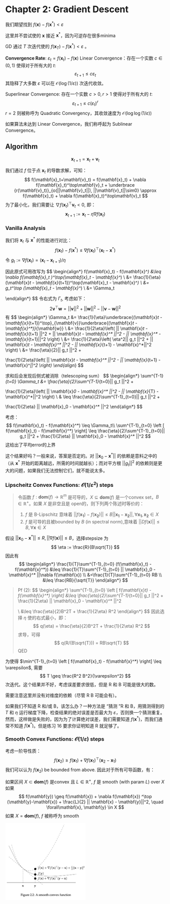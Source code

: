 # Chapter 2: Gradient Descent

我们期望找到 $f(\mathbf{x}) - f(\mathbf{x}^*) < \varepsilon$

这里并不尝试使的 $\mathbf{x}$ 接近 $\mathbf{x}^*$，因为可逆存在很多minima

GD 通过 $T$ 次迭代使的 $f(\mathbf{x}_T) - f(\mathbf{x}^*) < \varepsilon$ 。

**Convergence Rate**: $\varepsilon_t = f(\mathbf{x}_t) - f(\mathbf{x})$
 Linear Convergence：存在一个实数 $c\in (0,1)$ 使得对于所有大的 $t$:
$$
\varepsilon _{t+1} \leq c \varepsilon_t
$$
其隐释了大多数 $\varepsilon$ 可以在 $\mathcal{O}(\log(1/\varepsilon))$ 次迭代收敛。

Superlinear Convergence: 存在一个实数 $c>0, r>1$ 使得对于所有大的 $t$:
$$
\varepsilon_{t+1} \leq c(\varepsilon_t)^r
$$
$r=2$ 则被称呼为 Quadratic Convergency，其收敛速度为 $\mathcal{O}(\log \log(1/\varepsilon))$

如果算法未达到 Linear Convergence，我们称呼起为 Sublinear Convergence。



## Algorithm

$$
\mathbf{x}_{t+1} = \mathbf{x}_t + \mathbf{v}_t
$$

我们通过 $f$ 位于点 $\mathbf{x}_t$ 的导数求解，可知：
$$
f(\mathbf{x}_t+\mathbf{v}_t) = f(\mathbf{x}_t) + \nabla f(\mathbf{x}_t)^\top\mathbf{v}_t + \underbrace {r(\mathbf{v}_t)}_{o(||\mathbf{v}_t||), ||\mathbf{v}_t||\sim0} \approx f(\mathbf{x}_t) + \nabla f(\mathbf{x}_t)^\top\mathbf{v}_t
$$
为了最小化，我们需要让 $\nabla f(\mathbf{x}_t)^\top\mathbf{v}_t<0$, 即：
$$
\mathbf{x}_{t+1} := \mathbf{x}_t - \eta \nabla f(\mathbf{x}_t)
$$

### Vanilla Analysis

我们将 $\mathbf{x}_t$ 与 $\mathbf{x}^*$ 的性能进行对比：
$$
f(\mathbf{x}_t) - f(\mathbf{x}^*) \leq \nabla f(\mathbf{x}_t )^\top(\mathbf{x}_t - \mathbf{x}^*)
$$
令 $g_t := \nabla f(\mathbf{x}_t) = (\mathbf{x}_t - \mathbf{x}_{t+1}) / \eta$

因此原式可用改写为
$$
\begin{align*}
f(\mathbf{x}_t) - f(\mathbf{x}^*)
&\leq \nabla f(\mathbf{x}_t )^\top(\mathbf{x}_t - \mathbf{x}^*)
\\
&=
\frac{1}{\eta}(\mathbf{x}_t - \mathbf{x}_{t+1})^\top(\mathbf{x}_t - \mathbf{x}^*)
\\
&= g_t^\top (\mathbf{x}_t - \mathbf{x}^*)
\\
&= \Gamma_t

\end{align*}
$$
令右式为 $\Gamma_t$, 考虑如下：
$$
2\mathbf{v}^\top\mathbf{w} = ||\mathbf{v}||^2  + ||\mathbf{w}||^2 - ||\mathbf{v} - \mathbf{w}||^2
$$
有
$$
\begin{align*}
\Gamma_t
&= \frac{1}{\eta}\underbrace{(\mathbf{x}_t - \mathbf{x}_{t+1})^\top}_{\mathbf{v}}\underbrace{(\mathbf{x}_t - \mathbf{x}^*)}_{\mathbf{w}}
\\
&= \frac{1}{2\eta}\left(
|| \mathbf{x}_t - \mathbf{x}_{t+1} ||^2 +
|| \mathbf{x}_t - \mathbf{x}^* ||^2 -
|| \mathbf{x}^* - \mathbf{x}_{t+1}||^2
\right)
\\
&= \frac{1}{2\eta}\left(
\eta^2|| g_t ||^2 +
|| \mathbf{x}_t - \mathbf{x}^* ||^2 -
|| \mathbf{x}_{t+1} - \mathbf{x}^*||^2
\right)
\\
&=
\frac{\eta}{2}|| g_t ||^2 +

\frac{1}{2\eta}\left(
|| \mathbf{x}_t - \mathbf{x}^* ||^2 -
|| \mathbf{x}_{t+1} - \mathbf{x}^*||^2
\right)
\end{align*}
$$

求和后会发现后侧式被消除（telescoping sum）
$$
\begin{align*}
\sum^{T-1}_{t=0} \Gamma_t &= 
\frac{\eta}{2}\sum^{T-1}_{t=0}|| g_t ||^2 +

\frac{1}{2\eta}\left(
|| \mathbf{x}_0 - \mathbf{x}^* ||^2 -
|| \mathbf{x}_{T} - \mathbf{x}^*||^2
\right)
\\
& \leq 
\frac{\eta}{2}\sum^{T-1}_{t=0}|| g_t ||^2 +

\frac{1}{2\eta}
|| \mathbf{x}_0 - \mathbf{x}^* ||^2
\end{align*}
$$

考虑：
$$
f(\mathbf{x}_t) - f(\mathbf{x}^*) \leq \Gamma_t\\
\sum^{T-1}_{t=0} 
\left [ f(\mathbf{x}_t) - f(\mathbf{x}^*) \right]
\leq 
\frac{\eta}{2}\sum^{T-1}_{t=0}|| g_t ||^2 +
\frac{1}{2\eta}
|| \mathbf{x}_0 - \mathbf{x}^* ||^2
$$
这给出了平均error的上界

这个结果好吗？一般来说，答案是否定的。对 $|| \mathbf{x}_0 - \mathbf{x}^* ||$ 的依赖是意料之中的（从 $\mathbf{x}^*$ 开始的距离越远，所需的时间就越长）；而对平方根 $|| g_t ||^2$ 的依赖则是更大的问题，如果我们无法控制它们，就不能说太多。

### Lipscheitz Convex Functions: $\mathcal{O}(1/\varepsilon^2)$ steps

> 令函数 $f: \mathbf{dom}(f) \to \mathbb{R}^m$ 是可导的，$X \subseteq \mathbf{dom}(f)$ 是一个convex set，$B\in \mathbb{R}^+$。如果 $X$ 是非空且是 open的，则下列两个陈述时等价的：
>
> 1. $f$ 是 B-Lipschitz 意味着 $||f(\mathbf{x_1}) - f(\mathbf{x_2})|| \leq B ||\mathbf{x_1} - \mathbf{x_2}||, \forall \mathbf{x_1}, \mathbf{x_2} \in X$
> 2. $f$ 是可导的且被bounded by $B$ (in spectral norm),意味着 $||Df(\mathbf{x})||\leq B, \forall \mathbf{x} \in X$

假设 $|| \mathbf{x}_0 - \mathbf{x}^* || \leq R, ||\nabla f(\mathbf{x})|| \leq B$，选择stepsize 为
$$
\eta := \frac{R}{B\sqrt{T}}
$$
因此有 
$$
\begin{align*}
\frac{1}{T}\sum^{T-1}_{t=0}
(f(\mathbf{x}_t) - f(\mathbf{x}^*))
&\leq
\frac{1}{T}\sum^{T-1}_{t=0} || \mathbf{x}_0 - \mathbf{x}^* ||\nabla f(\mathbf{x})
\\
&=\frac{1}{T}\sum^{T-1}_{t=0} RB
\\
&\leq \frac{RB}{\sqrt{T}}
\end{align*}
$$

> Pf (2):
> $$
> \begin{align*}
> \sum^{T-1}_{t=0}
> \left [ f(\mathbf{x}_t) - f(\mathbf{x}^*) \right]
> &\leq 
> \frac{\eta}{2}\sum^{T-1}_{t=0}|| g_t ||^2 +
> \frac{1}{2\eta}
> || \mathbf{x}_0 - \mathbf{x}^* ||^2
> 
> \\
> &\leq \frac{\eta}{2}B^2T + \frac{1}{2\eta} R^2
> \end{align*}
> $$
> 因此选择 $\eta$ 使的右式最小，即：
> $$
> q(\eta) = \frac{\eta}{2}B^2T + \frac{1}{2\eta} R^2
> $$
> 求导，可得
> $$
> q(R/(B\sqrt{T})) = RB\sqrt{T}
> $$
> QED

为使得 $\min^{T-1}_{t=0} \left [ f(\mathbf{x}_t) - f(\mathbf{x}^*) \right] \leq \varepsilon$, 需要
$$
T \geq \frac{R^2 B^2}{\varepsilon^2}
$$
次迭代。这个结果并不好，考虑误差要求很低，但是 R 和 B 可能是很大的数。

需要注意这里并没有对维度的依赖（尽管 R B 可能会有）。

如果我们不知道 R 和/或 B，该怎么办？一种方法是 “猜测 ”R 和 B，用猜测得到的 $T$ 和 $\eta$ 运行梯度下降，检查结果的绝对误差是否最大为 $\varepsilon$，否则换一个猜测重复。然而，这样做是失败的，因为为了计算绝对误差，我们需要知道 $f(\mathbf{x}^*)$，而我们通常不知道 $f(\mathbf{x}^*)$。但是练习 16 要求你证明知道 R 就足够了。



### Smooth Convex Functions: $\mathcal{O}(1/\varepsilon)$ steps

考虑一阶导性质：
$$
f(\mathbf{x}_2) \geq f(\mathbf{x}_1) + \nabla f(\mathbf{x}_1)^\top(\mathbf{x}_2 - \mathbf{x}_1)
$$
我们可以认为 $f(\mathbf{x}_2)$ be bounded from above. 因此对于所有可导函数，有：

如果区间 $X\subset \mathbf{dom}(f)$ 是convex 且 $L \in \mathbb{R}^+$,  $f$ 是 smooth (with param $L$) over $X$ 如果
$$
f(\mathbf{y}) \geq f(\mathbf{x}) + \nabla f(\mathbf{x}) ^\top (\mathbf{y}-\mathbf{x}) + \frac{L}{2} || \mathbf{x} - \mathbf{y}||^2, \quad \forall\mathbf{x}, \mathbf{y} \in X
$$
如果 $X = \mathbf{dom}(f)$, $f$ 被称呼为 smooth

<img src="./img/Chapter 2/image-20241219212745015.png" alt="image-20241219212745015" style="width:50%;" />

